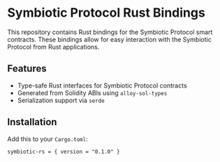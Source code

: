 # Symbiotic Protocol Rust Bindings

This repository contains Rust bindings for the Symbiotic Protocol smart contracts. These bindings allow for easy interaction with the Symbiotic Protocol from Rust applications.

## Features

- Type-safe Rust interfaces for Symbiotic Protocol contracts
- Generated from Solidity ABIs using `alloy-sol-types`
- Serialization support via `serde`

## Installation

Add this to your `Cargo.toml`:
```
symbiotic-rs = { version = "0.1.0" }
```


